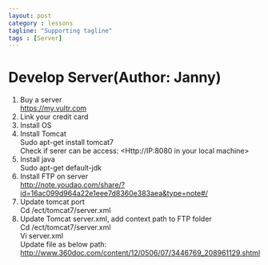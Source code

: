 ```yaml
---
layout: post
category : lessons
tagline: "Supporting tagline"
tags : [Server]
---
```


#   Develop Server(Author: Janny)    
1.	Buy a server        
    <https://my.vultr.com>
2.	Link your credit card 
3.	Install OS
4.	Install Tomcat  
    Sudo apt-get install tomcat7    
    Check if serer can be access: <Http://IP:8080 in your local machine>    
5.	Install java    
    Sudo apt-get default-jdk    
6.	Install FTP on server    
    <http://note.youdao.com/share/?id=16ac099d964a22e1eee7d8360e383aea&type=note#/>    
7.	Update tomcat port    
    Cd /ect/tomcat7/server.xml    
8.	Update Tomcat server.xml, add context path to FTP folder    
    Cd /ect/tomcat7/server.xml    
    Vi server.xml    
    Update file as below path:    
    <http://www.360doc.com/content/12/0506/07/3446769_208961129.shtml>    


